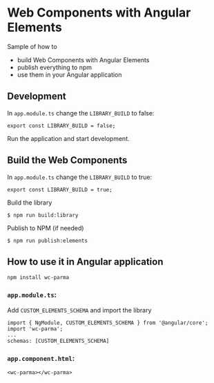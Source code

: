 # Web Components with Angular Elements

Sample of how to

* build Web Components with Angular Elements
* publish everything to npm
* use them in your Angular application



## Development

In `app.module.ts` change the `LIBRARY_BUILD` to false:
```
export const LIBRARY_BUILD = false;
```
Run the application and start development.


## Build the Web Components

In `app.module.ts` change the `LIBRARY_BUILD` to true:
```
export const LIBRARY_BUILD = true;
```

Build the library
```
$ npm run build:library
```

Publish to NPM (if needed)
```
$ npm run publish:elements
```

## How to use it in Angular application

```
npm install wc-parma
```
### `app.module.ts`:

Add `CUSTOM_ELEMENTS_SCHEMA` and import the library
```
import { NgModule, CUSTOM_ELEMENTS_SCHEMA } from '@angular/core';
import 'wc-parma';
...
schemas: [CUSTOM_ELEMENTS_SCHEMA]
```

### `app.component.html`:
```
<wc-parma></wc-parma>
```

